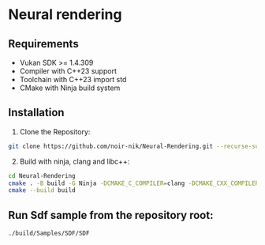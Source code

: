 # Neural rendering

## Requirements

- Vukan SDK >= 1.4.309
- Compiler with C++23 support
- Toolchain with C++23 import std
- CMake with Ninja build system

## Installation

1. Clone the Repository:

```sh
git clone https://github.com/noir-nik/Neural-Rendering.git --recurse-submodules
```

2. Build with ninja, clang and libc++:

```sh
cd Neural-Rendering
cmake . -B build -G Ninja -DCMAKE_C_COMPILER=clang -DCMAKE_CXX_COMPILER=clang++ -DCMAKE_CXX_FLAGS="-stdlib=libc++"
cmake --build build
```

## Run Sdf sample from the repository root:

```sh
./build/Samples/SDF/SDF
```
